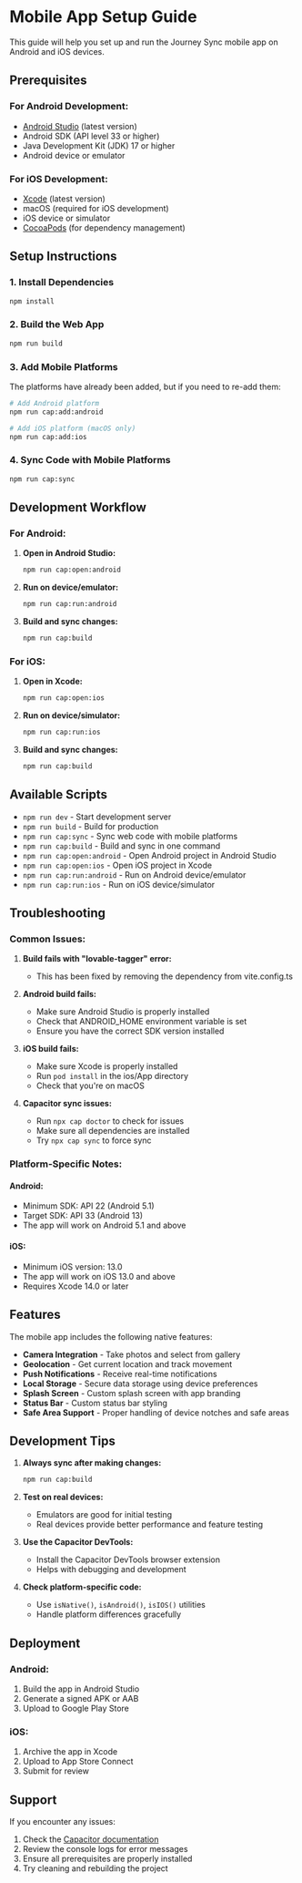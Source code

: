 # Mobile App Setup Guide

This guide will help you set up and run the Journey Sync mobile app on Android and iOS devices.

## Prerequisites

### For Android Development:
- [Android Studio](https://developer.android.com/studio) (latest version)
- Android SDK (API level 33 or higher)
- Java Development Kit (JDK) 17 or higher
- Android device or emulator

### For iOS Development:
- [Xcode](https://developer.apple.com/xcode/) (latest version)
- macOS (required for iOS development)
- iOS device or simulator
- [CocoaPods](https://cocoapods.org/) (for dependency management)

## Setup Instructions

### 1. Install Dependencies

```bash
npm install
```

### 2. Build the Web App

```bash
npm run build
```

### 3. Add Mobile Platforms

The platforms have already been added, but if you need to re-add them:

```bash
# Add Android platform
npm run cap:add:android

# Add iOS platform (macOS only)
npm run cap:add:ios
```

### 4. Sync Code with Mobile Platforms

```bash
npm run cap:sync
```

## Development Workflow

### For Android:

1. **Open in Android Studio:**
   ```bash
   npm run cap:open:android
   ```

2. **Run on device/emulator:**
   ```bash
   npm run cap:run:android
   ```

3. **Build and sync changes:**
   ```bash
   npm run cap:build
   ```

### For iOS:

1. **Open in Xcode:**
   ```bash
   npm run cap:open:ios
   ```

2. **Run on device/simulator:**
   ```bash
   npm run cap:run:ios
   ```

3. **Build and sync changes:**
   ```bash
   npm run cap:build
   ```

## Available Scripts

- `npm run dev` - Start development server
- `npm run build` - Build for production
- `npm run cap:sync` - Sync web code with mobile platforms
- `npm run cap:build` - Build and sync in one command
- `npm run cap:open:android` - Open Android project in Android Studio
- `npm run cap:open:ios` - Open iOS project in Xcode
- `npm run cap:run:android` - Run on Android device/emulator
- `npm run cap:run:ios` - Run on iOS device/simulator

## Troubleshooting

### Common Issues:

1. **Build fails with "lovable-tagger" error:**
   - This has been fixed by removing the dependency from vite.config.ts

2. **Android build fails:**
   - Make sure Android Studio is properly installed
   - Check that ANDROID_HOME environment variable is set
   - Ensure you have the correct SDK version installed

3. **iOS build fails:**
   - Make sure Xcode is properly installed
   - Run `pod install` in the ios/App directory
   - Check that you're on macOS

4. **Capacitor sync issues:**
   - Run `npx cap doctor` to check for issues
   - Make sure all dependencies are installed
   - Try `npx cap sync` to force sync

### Platform-Specific Notes:

#### Android:
- Minimum SDK: API 22 (Android 5.1)
- Target SDK: API 33 (Android 13)
- The app will work on Android 5.1 and above

#### iOS:
- Minimum iOS version: 13.0
- The app will work on iOS 13.0 and above
- Requires Xcode 14.0 or later

## Features

The mobile app includes the following native features:

- **Camera Integration** - Take photos and select from gallery
- **Geolocation** - Get current location and track movement
- **Push Notifications** - Receive real-time notifications
- **Local Storage** - Secure data storage using device preferences
- **Splash Screen** - Custom splash screen with app branding
- **Status Bar** - Custom status bar styling
- **Safe Area Support** - Proper handling of device notches and safe areas

## Development Tips

1. **Always sync after making changes:**
   ```bash
   npm run cap:build
   ```

2. **Test on real devices:**
   - Emulators are good for initial testing
   - Real devices provide better performance and feature testing

3. **Use the Capacitor DevTools:**
   - Install the Capacitor DevTools browser extension
   - Helps with debugging and development

4. **Check platform-specific code:**
   - Use `isNative()`, `isAndroid()`, `isIOS()` utilities
   - Handle platform differences gracefully

## Deployment

### Android:
1. Build the app in Android Studio
2. Generate a signed APK or AAB
3. Upload to Google Play Store

### iOS:
1. Archive the app in Xcode
2. Upload to App Store Connect
3. Submit for review

## Support

If you encounter any issues:

1. Check the [Capacitor documentation](https://capacitorjs.com/docs)
2. Review the console logs for error messages
3. Ensure all prerequisites are properly installed
4. Try cleaning and rebuilding the project 